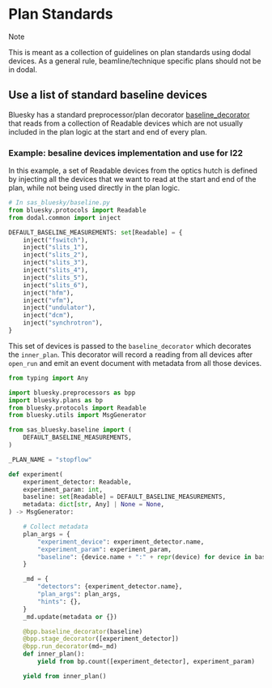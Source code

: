 # Plan Standards

> [!NOTE]
> This is meant as a collection of guidelines on plan standards using dodal devices.
> As a general rule, beamline/technique specific plans should not be in dodal.


## Use a list of standard baseline devices


Bluesky has a standard preprocessor/plan decorator [baseline_decorator](https://blueskyproject.io/bluesky/main/generated/bluesky.preprocessors.baseline_decorator.html#bluesky.preprocessors.baseline_decorator) that reads from a collection of Readable devices which are not usually included in the plan logic at the start and end of every plan.



### Example: besaline devices implementation and use for I22

In this example, a set of Readable devices from the optics hutch is defined by injecting all the devices that we want to read at the start and end of the plan, while not being used directly in the plan logic.

```python
# In sas_bluesky/baseline.py
from bluesky.protocols import Readable
from dodal.common import inject

DEFAULT_BASELINE_MEASUREMENTS: set[Readable] = {
    inject("fswitch"),
    inject("slits_1"),
    inject("slits_2"),
    inject("slits_3"),
    inject("slits_4"),
    inject("slits_5"),
    inject("slits_6"),
    inject("hfm"),
    inject("vfm"),
    inject("undulator"),
    inject("dcm"),
    inject("synchrotron"),
}
```

This set of devices is passed to the `baseline_decorator` which decorates the `inner_plan`. This decorator will record a reading from all devices after `open_run` and emit an event document with metadata from all those devices.

```python
from typing import Any

import bluesky.preprocessors as bpp
import bluesky.plans as bp
from bluesky.protocols import Readable
from bluesky.utils import MsgGenerator

from sas_bluesky.baseline import (
    DEFAULT_BASELINE_MEASUREMENTS,
)

_PLAN_NAME = "stopflow"

def experiment(
    experiment_detector: Readable,
    experiment_param: int,
    baseline: set[Readable] = DEFAULT_BASELINE_MEASUREMENTS,
    metadata: dict[str, Any] | None = None,
) -> MsgGenerator:

    # Collect metadata
    plan_args = {
        "experiment_device": experiment_detector.name,
        "experiment_param": experiment_param,
        "baseline": {device.name + ":" + repr(device) for device in baseline},
    }

    _md = {
        "detectors": {experiment_detector.name},
        "plan_args": plan_args,
        "hints": {},
    }
    _md.update(metadata or {})

    @bpp.baseline_decorator(baseline)
    @bpp.stage_decorator([experiment_detector])
    @bpp.run_decorator(md=_md)
    def inner_plan():
        yield from bp.count([experiment_detector], experiment_param)

    yield from inner_plan()
```
